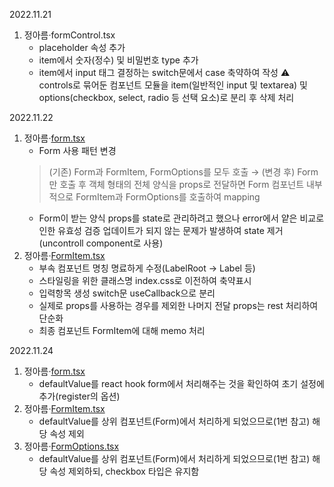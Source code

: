 2022.11.21    
1. 정아름·formControl.tsx     
    - placeholder 속성 추가
    - item에서 숫자(정수) 및 비밀번호 type 추가
    - item에서 input 태그 결정하는 switch문에서 case 축약하여 작성
    ⚠️ controls로 묶어둔 컴포넌트 모듈을 item(일반적인 input 및 textarea) 및 options(checkbox, select, radio 등 선택 요소)로 분리 후 삭제 처리    

2022.11.22    
1. 정아름·[form.tsx](src/components/common/forms/components/form.tsx)    
    - Form 사용 패턴 변경
    > (기존) Form과 FormItem, FormOptions를 모두 호출 → (변경 후) Form만 호출 후 객체 형태의 전체 양식을 props로 전달하면 Form 컴포넌트 내부적으로 FormItem과 FormOptions를 호출하여 mapping    
    - Form이 받는 양식 props를 state로 관리하려고 했으나 error에서 얕은 비교로 인한 유효성 검증 업데이트가 되지 않는 문제가 발생하여 state 제거(uncontroll component로 사용)    
2. 정아름·[FormItem.tsx](src/components/common/forms/components/formControl/FormItem.tsx)    
    - 부속 컴포넌트 명칭 명료하게 수정(LabelRoot → Label 등)    
    - 스타일링을 위한 클래스명 index.css로 이전하여 축약표시    
    - 입력항목 생성 switch문 useCallback으로 분리    
    - 실제로 props를 사용하는 경우를 제외한 나머지 전달 props는 rest 처리하여 단순화    
    - 최종 컴포넌트 FormItem에 대해 memo 처리    

2022.11.24
1. 정아름·[form.tsx](src/components/common/forms/components/form.tsx)    
    - defaultValue를 react hook form에서 처리해주는 것을 확인하여 초기 설정에 추가(register의 옵션)    
2. 정아름·[FormItem.tsx](src/components/common/forms/components/formControl/FormItem.tsx)    
    - defaultValue를 상위 컴포넌트(Form)에서 처리하게 되었으므로(1번 참고) 해당 속성 제외
3. 정아름·[FormOptions.tsx](src/components/common/forms/components/formControl/FormOptions.tsx)    
    - defaultValue를 상위 컴포넌트(Form)에서 처리하게 되었으므로(1번 참고) 해당 속성 제외하되, checkbox 타입은 유지함
